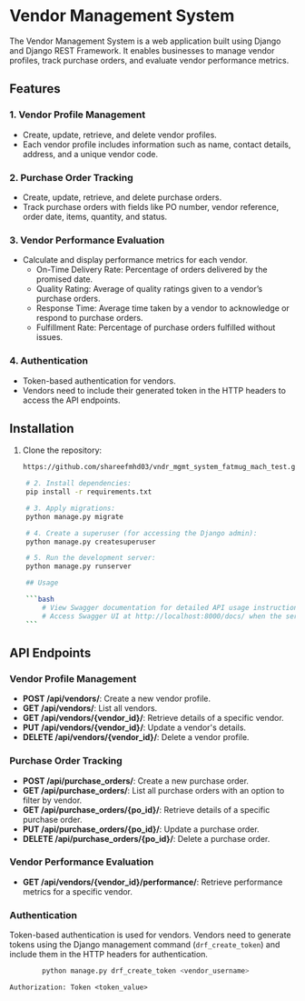 # Vendor Management System

The Vendor Management System is a web application built using Django and Django REST Framework. It enables businesses to manage vendor profiles, track purchase orders, and evaluate vendor performance metrics.

## Features

### 1. Vendor Profile Management
- Create, update, retrieve, and delete vendor profiles.
- Each vendor profile includes information such as name, contact details, address, and a unique vendor code.

### 2. Purchase Order Tracking
- Create, update, retrieve, and delete purchase orders.
- Track purchase orders with fields like PO number, vendor reference, order date, items, quantity, and status.

### 3. Vendor Performance Evaluation
- Calculate and display performance metrics for each vendor.
  - On-Time Delivery Rate: Percentage of orders delivered by the promised date.
  - Quality Rating: Average of quality ratings given to a vendor’s purchase orders.
  - Response Time: Average time taken by a vendor to acknowledge or respond to purchase orders.
  - Fulfillment Rate: Percentage of purchase orders fulfilled without issues.

### 4. Authentication
- Token-based authentication for vendors.
- Vendors need to include their generated token in the HTTP headers to access the API endpoints.

## Installation

1. Clone the repository:

   ```bash
   https://github.com/shareefmhd03/vndr_mgmt_system_fatmug_mach_test.git

```bash
    # 2. Install dependencies:
    pip install -r requirements.txt

    # 3. Apply migrations:
    python manage.py migrate

    # 4. Create a superuser (for accessing the Django admin):
    python manage.py createsuperuser

    # 5. Run the development server:
    python manage.py runserver

    ## Usage

    ```bash
        # View Swagger documentation for detailed API usage instructions.
        # Access Swagger UI at http://localhost:8000/docs/ when the server is running.
    ```
```

## API Endpoints

### Vendor Profile Management

- **POST /api/vendors/**: Create a new vendor profile.
- **GET /api/vendors/**: List all vendors.
- **GET /api/vendors/{vendor_id}/**: Retrieve details of a specific vendor.
- **PUT /api/vendors/{vendor_id}/**: Update a vendor's details.
- **DELETE /api/vendors/{vendor_id}/**: Delete a vendor profile.

### Purchase Order Tracking

- **POST /api/purchase_orders/**: Create a new purchase order.
- **GET /api/purchase_orders/**: List all purchase orders with an option to filter by vendor.
- **GET /api/purchase_orders/{po_id}/**: Retrieve details of a specific purchase order.
- **PUT /api/purchase_orders/{po_id}/**: Update a purchase order.
- **DELETE /api/purchase_orders/{po_id}/**: Delete a purchase order.

### Vendor Performance Evaluation

- **GET /api/vendors/{vendor_id}/performance/**: Retrieve performance metrics for a specific vendor.

### Authentication

Token-based authentication is used for vendors.
Vendors need to generate tokens using the Django management command (`drf_create_token`) and include them in the HTTP headers for authentication.
```bash
        python manage.py drf_create_token <vendor_username>
```
    Authorization: Token <token_value>

